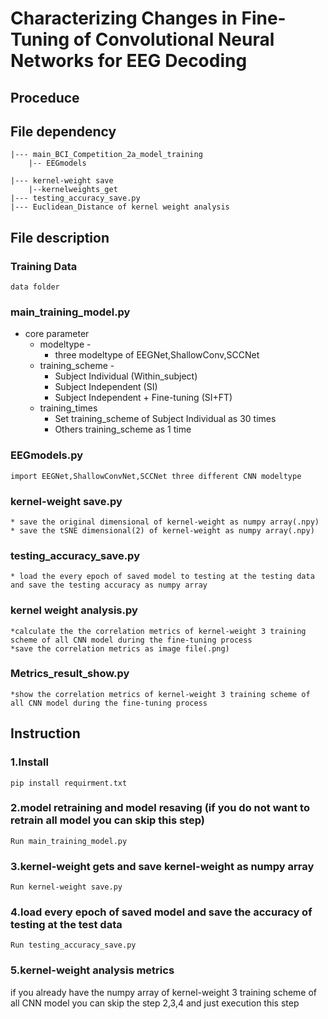 # Characterizing Changes in Fine-Tuning of Convolutional Neural Networks for EEG Decoding

## Proceduce



## File dependency
    |--- main_BCI_Competition_2a_model_training
        |-- EEGmodels

    |--- kernel-weight save
        |--kernelweights_get
    |--- testing_accuracy_save.py
    |--- Euclidean_Distance of kernel weight analysis
## File description
### Training Data
    data folder
    
### main_training_model.py
* core parameter 
  * modeltype - 
    * three modeltype of EEGNet,ShallowConv,SCCNet
  * training_scheme - 
    * Subject Individual (Within_subject)
    * Subject Independent (SI)
    * Subject Independent + Fine-tuning (SI+FT)
  * training_times
    * Set training_scheme of Subject Individual as 30 times
    * Others training_scheme as 1 time
  
### EEGmodels.py
    import EEGNet,ShallowConvNet,SCCNet three different CNN modeltype 

### kernel-weight save.py
    * save the original dimensional of kernel-weight as numpy array(.npy)
    * save the tSNE dimensional(2) of kernel-weight as numpy array(.npy)
### testing_accuracy_save.py
    * load the every epoch of saved model to testing at the testing data and save the testing accuracy as numpy array
### kernel weight analysis.py
    *calculate the the correlation metrics of kernel-weight 3 training scheme of all CNN model during the fine-tuning process
    *save the correlation metrics as image file(.png)
### Metrics_result_show.py
    *show the correlation metrics of kernel-weight 3 training scheme of all CNN model during the fine-tuning process
## Instruction 

### 1.Install 
    pip install requirment.txt
    
### 2.model retraining and model resaving (if you do not want to retrain all model you can skip this step)
    
    Run main_training_model.py
    

### 3.kernel-weight gets and save kernel-weight as numpy array

    Run kernel-weight save.py
    
### 4.load every epoch of saved model and save the accuracy of testing at the test data 
    Run testing_accuracy_save.py
    
### 5.kernel-weight analysis metrics
if you already have the numpy array of kernel-weight 3 training scheme of all CNN model you can skip the step 2,3,4 and just execution this step
